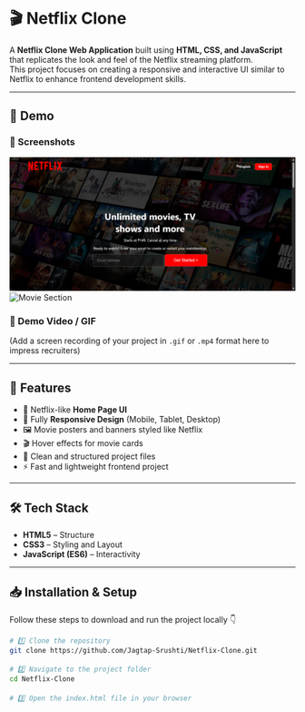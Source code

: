 # 🎬 Netflix Clone  

A **Netflix Clone Web Application** built using **HTML, CSS, and JavaScript** that replicates the look and feel of the Netflix streaming platform.  
This project focuses on creating a responsive and interactive UI similar to Netflix to enhance frontend development skills.  

---

## 📸 Demo  

### 🔹 Screenshots
![Home Page](assets/homepage.png)  
![Movie Section](assets/movies.png)  

### 🔹 Demo Video / GIF  
(Add a screen recording of your project in `.gif` or `.mp4` format here to impress recruiters)  

---

## 🚀 Features  

- 🎥 Netflix-like **Home Page UI**  
- 📱 Fully **Responsive Design** (Mobile, Tablet, Desktop)  
- 🖼️ Movie posters and banners styled like Netflix  
- 🎬 Hover effects for movie cards  
- 📂 Clean and structured project files  
- ⚡ Fast and lightweight frontend project  

---

## 🛠️ Tech Stack  

- **HTML5** – Structure  
- **CSS3** – Styling and Layout  
- **JavaScript (ES6)** – Interactivity  

---

## 📥 Installation & Setup  

Follow these steps to download and run the project locally 👇  

```bash
# 1️⃣ Clone the repository
git clone https://github.com/Jagtap-Srushti/Netflix-Clone.git

# 2️⃣ Navigate to the project folder
cd Netflix-Clone

# 3️⃣ Open the index.html file in your browser
